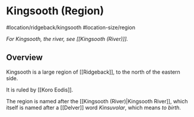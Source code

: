 # Kingsooth (Region)
#location/ridgeback/kingsooth #location-size/region

*For Kingsooth, the river, see [[Kingsooth (River)]].*

## Overview
Kingsooth is a large region of [[Ridgeback]], to the north of the eastern side.

It is ruled by [[Koro Eodis]].

The region is named after the [[Kingsooth (River)|Kingsooth River]], which itself is named after a [[Delver]] word *Kinsuvolar*, which means *to birth*.